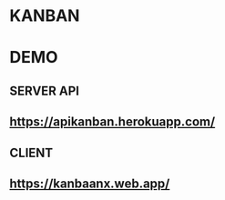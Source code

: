 # KANBAN

# DEMO

## SERVER API

## https://apikanban.herokuapp.com/

## CLIENT

## https://kanbaanx.web.app/